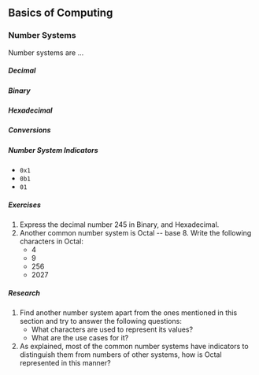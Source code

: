 ## Basics of Computing

### Number Systems

Number systems are ...

##### Decimal
##### Binary
##### Hexadecimal
##### Conversions
##### Number System Indicators
- `0x1`
- `0b1`
- `01`
##### Exercises
1. Express the decimal number 245 in Binary, and Hexadecimal.
2. Another common number system is Octal -- base 8. Write the following characters in Octal:
    - 4
    - 9
    - 256
    - 2027
##### Research
1. Find another number system apart from the ones mentioned in this section and try to answer the following questions: 
    - What characters are used to represent its values? 
    - What are the use cases for it? 
2. As explained, most of the common number systems have indicators to distinguish them from numbers of other systems, how is Octal represented in this manner?